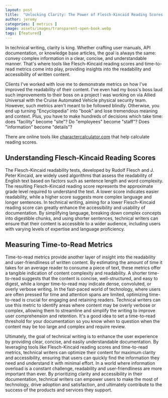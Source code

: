 ```yaml
---
layout: post
title:  "Unlocking Clarity: The Power of Flesch-Kincaid Reading Scores and Time-to-Read Metrics in Technical Writing"
author: jeremy
categories: [ metrics ]
image: assets/images/transparent-open-book.webp
tags: [featured]
---
```


In technical writing, clarity is king. Whether crafting user manuals, API documentation, or knowledge base articles, the goal is always the same: convey complex information in a clear, concise, and understandable manner. That's where tools like Flesch-Kincaid reading scores and time-to-read metrics come into play, providing insights into the readability and accessibility of written content.

Clients I've worked with love me to demonstrate metrics on how I've improved the readability of their content. I've even had my boss's boss laud such improvements to their boss on a project I was working on via Allied Universal with the Cruise Automated Vehicle physical security team. However, such metrics aren't meant to be followed blindly. Otherwise, you end up turning "Encyclopedia" into "book" and lose tremendous meaning and context. Plus, you have to make hundreds of decisions which take time: does "facility" become "site"? Do "employees" become "staff"? Does "information" become "details"?

There are online tools like [charactercalculator.com](https://charactercalculator.com/flesch-reading-ease/) that help calculate reading scores.

## Understanding Flesch-Kincaid Reading Scores

The Flesch-Kincaid readability tests, developed by Rudolf Flesch and J. Peter Kincaid, are widely used algorithms that assess the readability of English text based on factors such as sentence length and word complexity. The resulting Flesch-Kincaid reading score represents the approximate grade level required to understand the text. A lower score indicates easier readability, while a higher score suggests more complex language and longer sentences.
In technical writing, aiming for a lower Flesch-Kincaid reading score can greatly enhance the accessibility and usability of documentation. By simplifying language, breaking down complex concepts into digestible chunks, and using shorter sentences, technical writers can ensure that their content is accessible to a wider audience, including users with varying levels of expertise and language proficiency.

## Measuring Time-to-Read Metrics

Time-to-read metrics provide another layer of insight into the readability and user-friendliness of written content. By estimating the amount of time it takes for an average reader to consume a piece of text, these metrics offer a tangible indication of content complexity and readability. A shorter time-to-read suggests that the content is concise, well-structured, and easy to digest, while a longer time-to-read may indicate dense, convoluted, or overly verbose writing. 
In the fast-paced world of technology, where users are often pressed for time and attention spans are limited, optimizing time-to-read is crucial for engaging and retaining readers. Technical writers can use this metric to identify areas where content may be overly verbose or complex, allowing them to streamline and simplify the writing to improve user comprehension and retention. It's a good idea to set a time-to-read threshold for your documentation so you know when to question when the content may be too large and complex and require review.

Ultimately, the goal of technical writing is to enhance the user experience by providing clear, concise, and easily understandable documentation. By leveraging tools like Flesch-Kincaid reading scores and time-to-read metrics, technical writers can optimize their content for maximum clarity and accessibility, ensuring that users can quickly find the information they need and understand it with minimal effort.
In a world where information overload is a constant challenge, readability and user-friendliness are more important than ever. By prioritizing clarity and accessibility in their documentation, technical writers can empower users to make the most of technology, drive adoption and satisfaction, and ultimately contribute to the success of the products and services they support.
